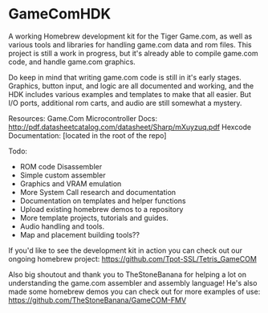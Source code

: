 # GameComHDK
A working Homebrew development kit for the Tiger Game.com, as well as various tools and libraries for handling game.com data and rom files.
This project is still a work in progress, but it's already able to compile game.com code, and handle game.com graphics.

Do keep in mind that writing game.com code is still in it's early stages.
Graphics, button input, and logic are all documented and working, and the HDK includes various examples and templates to make that all easier.
But I/O ports, additional rom carts, and audio are still somewhat a mystery.

Resources:
  Game.Com Microcontroller Docs: http://pdf.datasheetcatalog.com/datasheet/Sharp/mXuyzuq.pdf
  Hexcode Documentation: [located in the root of the repo]

Todo:
  - ROM code Disassembler
  - Simple custom assembler
  - Graphics and VRAM emulation
  - More System Call research and documentation
  - Documentation on templates and helper functions
  - Upload existing homebrew demos to a repository
  - More template projects, tutorials and guides.
  - Audio handling and tools.
  - Map and placement building tools??
  
If you'd like to see the development kit in action you can check out our ongoing homebrew project: https://github.com/Tpot-SSL/Tetris_GameCOM

Also big shoutout and thank you to TheStoneBanana for helping a lot on understanding the game.com assembler and assembly language!
He's also made some homebrew demos you can check out for more examples of use:
https://github.com/TheStoneBanana/GameCOM-FMV